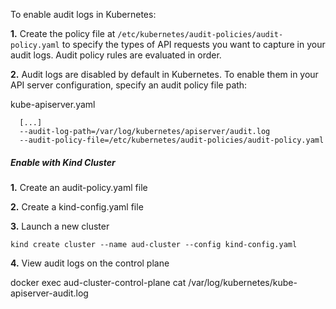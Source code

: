 To enable audit logs in Kubernetes:


**1.** Create the policy file at `/etc/kubernetes/audit-policies/audit-policy.yaml` 
to specify the types of API requests you want to capture in your audit 
logs. Audit policy rules are evaluated in order.

**2.** Audit logs are disabled by default in Kubernetes. To enable them in your API server configuration, 
specify an audit policy file path:

kube-apiserver.yaml
```
  [...]
  --audit-log-path=/var/log/kubernetes/apiserver/audit.log
  --audit-policy-file=/etc/kubernetes/audit-policies/audit-policy.yaml
```


##### Enable with Kind Cluster

**1.** Create an audit-policy.yaml file

**2.** Create a kind-config.yaml file

**3.** Launch a new cluster

```
kind create cluster --name aud-cluster --config kind-config.yaml
```

**4.** View audit logs on the control plane 

docker exec  aud-cluster-control-plane cat /var/log/kubernetes/kube-apiserver-audit.log

